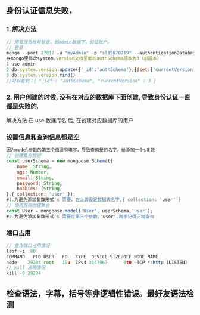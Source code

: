 ## 身份认证信息失败，

### 1. 解决方法

~~~js
// 用管理员帐号登录，到admin数据下，验证账户。
// 登录
mongo --port 27017 -u "myAdmin" -p "sl19870719" --authenticationDatabase "admin"
在mongo里修改system.version文档里面的authSchema版本为3（旧版本）
1 use admin
2 db.system.version.update({'_id':'authSchema'},{$set:{'currentVersion':5}})
3 db.system.version.find()
//可以看到：{ "_id" : "authSchema", "currentVersion" : 3 }

~~~

### 2.  用户创建的时候, 没有在对应的数据库下面创建, 导致身份认证一直都是失败的. 

解决方法 在 use 数据库名  后, 在创建对应数据库的用户

### 设置信息和查询信息都是空

~~~js
因为model参数的第三个值没有填写，导致查询是的名字，给添加一个s复数
// 创建集合规则
const userSchema = new mongoose.Schema({
	name: String,
	age: Number,
	email: String,
	password: String,
	hobbies: [String]
},{ collection: 'user' });
#1.为避免添加复数形式's 需要，在上面设定数据表名字,{ collection: 'user' }
// 使用规则创建集合
const User = mongoose.model('User', userSchema,'user');
#2.为避免添加复数形式's 需要在第三个参数,'user'.两步记得正常查询

~~~

###  端口占用

~~~js
// 查询端口占用情况
lsof -i :80
COMMAND   PID USER   FD   TYPE  DEVICE SIZE/OFF NODE NAME
node    29204 root   19u  IPv4 3147967      0t0  TCP *:http (LISTEN)
// kill 占用情况
kill -9 29204
~~~

## 检查语法，字幕，括号等非逻辑性错误。最好友语法检测